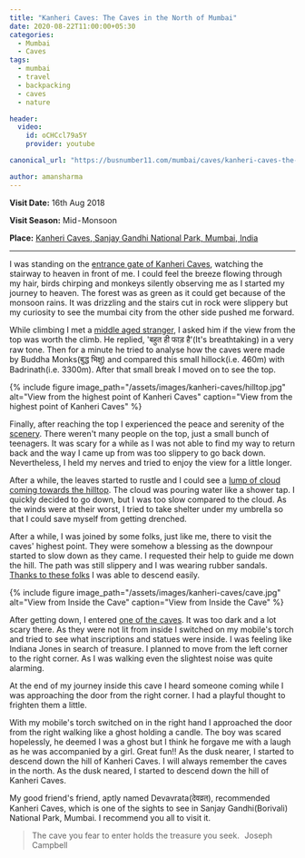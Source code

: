 ```yaml
---
title: "Kanheri Caves: The Caves in the North of Mumbai"
date: 2020-08-22T11:00:00+05:30
categories:
  - Mumbai
  - Caves
tags:
  - mumbai
  - travel
  - backpacking
  - caves
  - nature

header:
  video:
    id: oCHCcl79a5Y
    provider: youtube

canonical_url: "https://busnumber11.com/mumbai/caves/kanheri-caves-the-caves-in-the-north-of-mumbai/"

author: amansharma
---
```

<strong>Visit Date:</strong> 16th Aug 2018

<strong>Visit Season:</strong> Mid - Monsoon

<strong>Place:</strong> [Kanheri Caves, Sanjay Gandhi National Park, Mumbai, India][kanheri-caves-gmap-link]

<hr />

I was standing on the [entrance gate of Kanheri Caves][yt1], watching the stairway to heaven in front of me. I could feel the breeze flowing through my hair, birds chirping and monkeys silently observing me as I started my journey to heaven. The forest was as green as it could get because of the monsoon rains. It was drizzling and the stairs cut in rock were slippery but my curiosity to see the mumbai city from the other side pushed me forward.

While climbing I met a [middle aged stranger][yt2], I asked him if the view from the top was worth the climb. He replied, 'बहुत ही फाड़ है'(It's breathtaking) in a very raw tone. Then for a minute he tried to analyse how the caves were made by Buddha Monks(बुद्ध भिक्षु) and compared this small hillock(i.e. 460m) with Badrinath(i.e. 3300m). After that small break I moved on to see the top.

{% include figure image_path="/assets/images/kanheri-caves/hilltop.jpg" alt="View from the highest point of Kanheri Caves" caption="View from the highest point of Kanheri Caves" %}

Finally, after reaching the top I experienced the peace and serenity of the [scenery][yt3]. There weren't many people on the top, just a small bunch of teenagers. It was scary for a while as I was not able to find my way to return back and the way I came up from was too slippery to go back down. Nevertheless, I held my nerves and tried to enjoy the view for a little longer.

After a while, the leaves started to rustle and I could see a [lump of cloud coming towards the hilltop][yt4]. The cloud was pouring water like a shower tap. I quickly decided to go down, but I was too slow compared to the cloud. As the winds were at their worst, I tried to take shelter under my umbrella so that I could save myself from getting drenched.

After a while, I was joined by some folks, just like me, there to visit the caves' highest point. They were somehow a blessing as the downpour started to slow down as they came. I requested their help to guide me down the hill. The path was still slippery and I was wearing rubber sandals. [Thanks to these folks][yt5] I was able to descend easily.

{% include figure image_path="/assets/images/kanheri-caves/cave.jpg" alt="View from Inside the Cave" caption="View from Inside the Cave" %}

After getting down, I entered [one of the caves][yt6]. It was too dark and a lot scary there. As they were not lit from inside I switched on my mobile's torch and tried to see what inscriptions and statues were inside. I was feeling like Indiana Jones in search of treasure. I planned to move from the left corner to the right corner. As I was walking even the slightest noise was quite alarming.

At the end of my journey inside this cave I heard someone coming while I was approaching the door from the right corner. I had a playful thought to frighten them a little. 

With my mobile's torch switched on in the right hand I approached the door from the right walking like a ghost holding a candle. The boy was scared hopelessly, he deemed I was a ghost but I think he forgave me with a laugh as he was accompanied by a girl. Great fun!!
As the dusk nearer, I started to descend down the hill of Kanheri Caves. I will always remember the caves in the north.
As the dusk neared, I started to descend down the hill of Kanheri Caves.

My good friend's friend, aptly named Devavrata(देवव्रत), recommended Kanheri Caves, which is one of the sights to see in Sanjay Gandhi(Borivali) National Park, Mumbai. I recommend you all to visit it.

> The cave you fear to enter holds the treasure you seek.  
> Joseph Campbell

[kanheri-caves-gmap-link]: https://goo.gl/maps/E1byGDhbkRjTJsTBA
[yt1]: https://youtu.be/oCHCcl79a5Y
[yt2]: https://youtu.be/oCHCcl79a5Y?t=213
[yt3]: https://youtu.be/oCHCcl79a5Y?t=414
[yt4]: https://youtu.be/oCHCcl79a5Y?t=485
[yt5]: https://youtu.be/oCHCcl79a5Y?t=533
[yt6]: https://youtu.be/oCHCcl79a5Y?t=672 